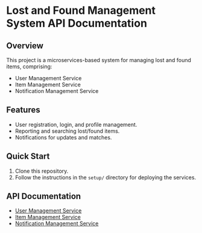 # Lost and Found Management System API Documentation

## Overview
This project is a microservices-based system for managing lost and found items, comprising:
- User Management Service
- Item Management Service
- Notification Management Service

## Features
- User registration, login, and profile management.
- Reporting and searching lost/found items.
- Notifications for updates and matches.

## Quick Start
1. Clone this repository.
2. Follow the instructions in the `setup/` directory for deploying the services.

## API Documentation
- [User Management Service](endpoints/user-management.md)
- [Item Management Service](endpoints/item-management.md)
- [Notification Management Service](endpoints/notification-management.md)
